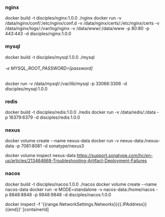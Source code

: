 ### nginx
docker build -t disciples/nginx:1.0.0 ./nginx
docker run -v /data/nginx/conf/:/etc/nginx/conf.d -v /data/nginx/certs/:/etc/nginx/certs -v /data/nginx/logs/:/var/log/nginx -v /data/www/:/data/www -p 80:80 -p 443:443 -d disciples/nginx:1.0.0

### mysql
docker build -t disciples/mysql:1.0.0 ./mysql
###### -e MYSQL_ROOT_PASSWORD=[password]
docker run -v /data/mysql/:/var/lib/mysql -p 33066:3306 -d disciples/mysql:1.0.0

### redis
docker build -t disciples/redis:1.0.0 ./redis
docker run -v /data/redis/:/data -p 16379:6379 -d disciples/redis:1.0.0

### nexus 
docker volume create --name nexus-data
docker run -v nexus-data:/nexus-data -p 7081:8081 -d sonatype/nexus3

docker volume inspect nexus-data
https://support.sonatype.com/hc/en-us/articles/213464668-Troubleshooting-Artifact-Deployment-Failures

### nacos
docker build -t disciples/nacos:1.0.0 ./nacos
docker volume create --name nacos-data
docker run -e MODE=standalone -v nacos-data:/home/nacos -p 8848:8848 -p 9848:9848 -d disciples/nacos:1.0.0

docker inspect -f '{{range.NetworkSettings.Networks}}{{.IPAddress}}{{end}}' [containerId]